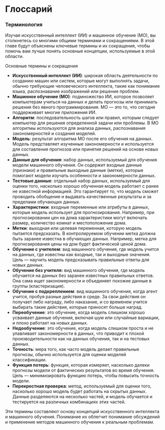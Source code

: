 # Глоссарий

### Терминология&#x20;

Изучая искусственный интеллект (ИИ) и машинное обучение (МО), вы столкнетесь со многими общими терминами и сокращениями. В этой главе будут объяснены ключевые термины и их сокращения, чтобы помочь вам лучше понять основные концепции, используемые  в этой области.

Основные термины и сокращения

* **Искусственный интеллект (ИИ)**: широкая область деятельности по созданию машин или систем, которые могут выполнять задачи, обычно требующие человеческого интеллекта, такие как понимание языка, распознавание изображений или решение проблем.&#x20;
* **Машинное обучение (МО)**: подмножество ИИ, которое позволяет компьютерам учиться на данных и делать прогнозы или принимать решения без явного программирования. МО — это то, что сегодня поддерживает многие приложения ИИ.
* **Алгоритм**: последовательность шагов или правил, которым следует компьютер для решения определенной задачи или проблемы. В МО алгоритмы используются для анализа данных, распознавания закономерностей и создания моделей.&#x20;
* **Модель**: результат алгоритма МО после его обучения на данных. Модель представляет изученные закономерности и используется для составления прогнозов или принятия решений на основе новых данных.
* **Данные для обучения**: набор данных, используемый для обучения модели машинного обучения. Он содержит входные данные (признаки) и правильные выходные данные (метки), которые помогают модели изучать особенности и закономерности данных.
* **Тестовые данные**: отдельный набор данных, используемый для оценки того, насколько хорошо обученная модель работает с ранее не известной информацией. Это гарантирует то, что модель сможет проводить обобщение и выдавать качественные результаты и за пределами обучающих данных.
* **Характеристики**: входные переменные или атрибуты в данных, которые модель использует для прогнозирования. Например, при прогнозировании цен на дома характеристики могут включать размер, количество комнат и местоположение дома.&#x20;
* **Метки**: выходная или целевая переменная, которую модель пытается предсказать. В контролируемом обучении метка должна быть заранее известна в обучающих данных. Например, метка для прогнозирования цены на дом будет фактической ценой дома.
* **Обучение с учителем**: вид машинного обучения, где модель учится на данных, где известны как входные, так и выходные значения. Цель — научить модель предсказывать правильные ответы для новых данных.
* **Обучение без учителя:** вид машинного обучения, где модель обучается на данных без заранее известных правильных ответов. Она сама ищет закономерности и объединяет похожие данные в группы (кластеризация).
* **Обучение с подкреплением**: вид машинного обучения, когда агент учится, пробуя разные действия в среде. За свои действия он получает либо награду, либо наказание, и со временем учится выбирать такие действия, которые приносят больше наград.
* **Переобучение**: это обучение, когда модель слишком хорошо усваивает данные обучения, включая шум или случайные вариации, и плохо работает на новых данных.&#x20;
* **Недообучение**: это обучение, когда модель слишком проста и не улавливает закономерности в данных, что приводит к плохой производительности как на данных обучения, так и на тестовых данных.
* **Точность**: мера того, как часто модель делает правильные прогнозы, обычно используется для оценки моделей классификации.
* **Функция потерь**: функция, которая измеряет, насколько далеки прогнозы модели от фактических результатов во время обучения. Цель — минимизировать функцию потерь, чтобы повысить точность модели.&#x20;
* **Перекрестная проверка**: метод, используемый для оценки того, насколько хорошо модель будет работать на скрытых данных. Данные разделяются на несколько частей, и модель обучается и тестируется на различных комбинациях этих частей.

Эти термины составляют основу концепций искусственного интеллекта и машинного обучения. Понимание их облегчит понимание обсуждений и применение методов машинного обучения к реальным проблемам.

